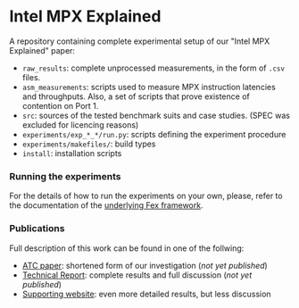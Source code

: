# Intel MPX Explained

A repository containing complete experimental setup of our "Intel MPX Explained" paper:

* `raw_results`: complete unprocessed measurements, in the form of `.csv` files.
* `asm_measurements`: scripts used to measure MPX instruction latencies and throughputs.
Also, a set of scripts that prove existence of contention on Port 1.
* `src`: sources of the tested benchmark suits and case studies. (SPEC was excluded for licencing reasons)
* `experiments/exp_*_*/run.py`: scripts defining the experiment procedure
* `experiments/makefiles/`: build types
* `install`: installation scripts

### Running the experiments

For the details of how to run the experiments on your own, please, refer to the documentation of the [underlying Fex framework](https://github.com/tudinfse/fex).

### Publications

Full description of this work can be found in one of the follwing:

* [ATC paper](): shortened form of our investigation (*not yet published*)
* [Technical Report](): complete results and full discussion (*not yet published*)
* [Supporting website](https://intel-mpx.github.io/): even more detailed results, but less discussion
